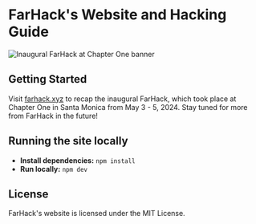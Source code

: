 # FarHack's Website and Hacking Guide

![Inaugural FarHack at Chapter One banner](https://i.imgur.com/J1Lch5m.png)

## Getting Started

Visit [farhack.xyz](https://farhack.xyz) to recap the inaugural FarHack, which took place at Chapter One in Santa Monica from May 3 - 5, 2024. Stay tuned for more from FarHack in the future!

## Running the site locally
- **Install dependencies:** `npm install`
- **Run locally:** `npm dev`

## License

FarHack's website is licensed under the MIT License.